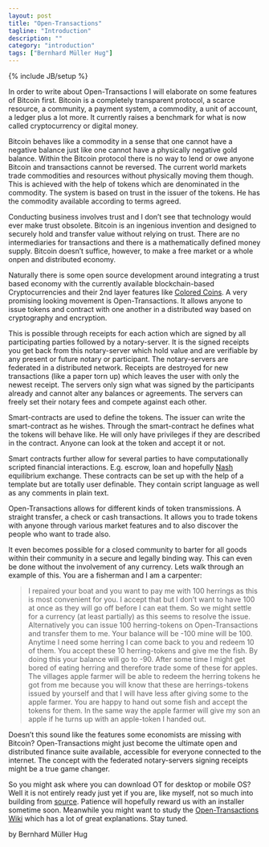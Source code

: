 ```yaml
---
layout: post
title: "Open-Transactions"
tagline: "Introduction"
description: ""
category: "introduction"
tags: ["Bernhard Müller Hug"]
---
```

{% include JB/setup %}

In order to write about Open-Transactions I will elaborate on some features of Bitcoin first. Bitcoin is a completely transparent protocol, a scarce resource, a community, a payment system, a commodity, a unit of account, a ledger plus a lot more. It currently raises a benchmark for what is now called cryptocurrency or digital money.

Bitcoin behaves like a commodity in a sense that one cannot have a negative balance just like one cannot have a physically negative gold balance. Within the Bitcoin protocol there is no way to lend or owe anyone Bitcoin and transactions cannot be reversed.
The current world markets trade commodities and resources without physically moving them though. This is achieved with the help of tokens which are denominated in the commodity. The system is based on trust in the issuer of the tokens. He has the commodity available according to terms agreed.

<!--more-->

Conducting business involves trust and I don’t see that technology would ever make trust obsolete.
Bitcoin is an ingenious invention and designed to securely hold and transfer value without relying on trust. There are no intermediaries for transactions and there is a mathematically defined money supply.
Bitcoin doesn’t suffice, however, to make a free market or a whole onpen and distributed economy.

Naturally there is some open source development around integrating a trust based economy with the currently available blockchain-based Cryptocurrencies and their 2nd layer features like [Colored Coins](http://coloredcoins.org/).
A very promising looking movement is Open-Transactions. It allows anyone to issue tokens and contract with one another in a distributed way based on cryptography and encryption.

This is possible through receipts for each action which are signed by all participating parties followed by a notary-server. It is the signed receipts you get back from this notary-server which hold value and are verifiable by any present or future notary or participant. The notary-servers are federated in a distributed network. Receipts are destroyed for new transactions (like a paper torn up) which leaves the user with only the newest receipt.
The servers only sign what was signed by the participants already and cannot alter any balances or agreements. The servers can freely set their notary fees and compete against each other.

Smart-contracts are used to define the tokens. The issuer can write the smart-contract as he wishes. Through the smart-contract he defines what the tokens will behave like. He will only have privileges if they are described in the contract. Anyone can look at the token and accept it or not.

Smart contracts further allow for several parties to have computationally scripted financial interactions. E.g. escrow, loan and hopefully [Nash](http://nashx.com/HowItWorks) equilibrium exchange. These contracts can be set up with the help of a template but are totally user definable. They contain script language as well as any comments in plain text.

Open-Transactions allows for different kinds of token transmissions. A straight transfer, a check or cash transactions. It allows you to trade tokens with anyone through various market features and to also discover the people who want to trade also.

It even becomes possible for a closed community to barter for all goods within their community in a secure and legally binding way. This can even be done without the involvement of any currency. Lets walk through an example of this. You are a fisherman and I am a carpenter:

> I repaired your boat and you want to pay me with 100 herrings as this is most convenient for you. I accept that but I don’t want to have 100 at once as they will go off before I can eat them. So we might settle for a currency (at least partially) as this seems to resolve the issue. Alternatively you can issue 100 herring-tokens on Open-Transactions and transfer them to me. Your balance will be -100 mine will be 100. Anytime I need some herring I can come back to you and redeem 10 of them. You accept these 10 herring-tokens and give me the fish. By doing this your balance will go to -90. After some time I might get bored of eating herring and therefore trade some of these for apples. The villages apple farmer will be able to redeem the herring tokens he got from me because you will know that these are herrings-tokens issued by yourself and that I will have less after giving some to the apple farmer. You are happy to hand out some fish and accept the tokens for them. In the same way the apple farmer will give my son an apple if he turns up with an apple-token I handed out.

Doesn’t this sound like the features some economists are missing with Bitcoin?
Open-Transactions might just become the ultimate open and distributed finance suite available, accessible for everyone connected to the internet. The concept with the federated notary-servers signing receipts might be a true game changer.

So you might ask where you can download OT for desktop or mobile OS? Well it is not entirely ready just yet if you are, like myself, not so much into building from [source](https://github.com/Open-Transactions/Open-Transactions). Patience will hopefully reward us with an installer sometime soon. Meanwhile you might want to study the [Open-Transactions Wiki](http://opentransactions.org/wiki/index.php?title=Main_Page) which has a lot of great explanations. Stay tuned.

by Bernhard Müller Hug